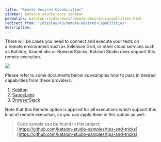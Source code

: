 ```yaml
---
title: "Remote Desired Capabilities" 
sidebar: katalon_studio_docs_sidebar
permalink: katalon-studio/docs/remote-desired-capabilities.html 
redirect_from: "/display/KD/Remote+Desired+Capabilities" 
description: 
---
```

There will be cases you need to connect and execute your tests on a remote environment such as Selenium Grid, or other cloud services such as Kobiton, SauceLabs or BrowserStacks. Katalon Studio does support this remote execution.

![](../../images/katalon-studio/docs/remote-desired-capabilities/remote.png)

Please refer to some documents below as examples how to pass in desired capabilities from these providers:

1.  [Kobiton](/display/KD/Desired+capabilities+for+Kobiton+devices)
2.  [SauceLabs](/display/KD/SauceLabs+Integration)
3.  [BrowserStack](/display/KD/BrowserStack+Integration)

Note that this Remote option is applied for all executions which support this kind of remote execution, so you can apply them in this option as well.

> Code sample can be found in this project: [https://github.com/katalon-studio-samples/tips-and-tricks](https://github.com/katalon-studio-samples/tips-and-tricks)